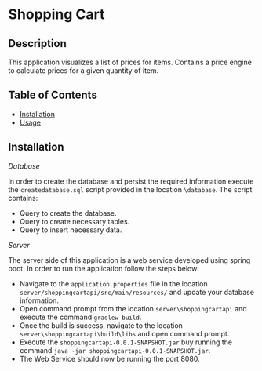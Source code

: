 # Shopping Cart

## Description 

This application visualizes a list of prices for items. Contains a price engine to calculate prices for a given quantity of item. 

## Table of Contents
* [Installation](#installation)
* [Usage](#usage)

## Installation

*Database*

In order to create the database and persist the required information execute the `createdatabase.sql` script provided in the location `\database`. The script contains:
* Query to create the database.
* Query to create necessary tables.
* Query to insert necessary data.

*Server*

The server side of this application is a web service developed using spring boot. In order to run the application follow the steps below:
* Navigate to the `application.properties` file in the location `server/shoppingcartapi/src/main/resources/` and update your database information.
* Open command prompt from the location `server\shoppingcartapi` and execute the command `gradlew build`.
* Once the build is success, navigate to the location `server\shoppingcartapi\build\libs` and open command prompt. 
* Execute the `shoppingcartapi-0.0.1-SNAPSHOT.jar` buy running the command `java -jar shoppingcartapi-0.0.1-SNAPSHOT.jar`.
* The Web Service should now be running the port 8080.



 